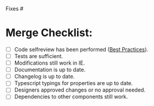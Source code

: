 Fixes #

# Merge Checklist:
- [ ] Code selfreview has been performed ([Best Practices](https://github.com/axa-ch/patterns-library/blob/develop/CONTRIBUTION.md#best-practices)).
- [ ] Tests are sufficient.
- [ ] Modifications still work in IE.
- [ ] Documentation is up to date.
- [ ] Changelog is up to date.
- [ ] Typescript typings for properties are up to date.
- [ ] Designers approved changes or no approval needed.
- [ ] Dependencies to other components still work.
